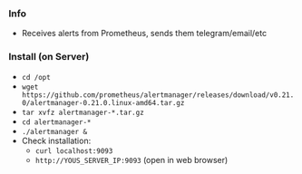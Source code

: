 ### Info
* Receives alerts from Prometheus, sends them telegram/email/etc

### Install (on Server)
* `cd /opt`
* `wget https://github.com/prometheus/alertmanager/releases/download/v0.21.0/alertmanager-0.21.0.linux-amd64.tar.gz`
* `tar xvfz alertmanager-*.tar.gz`
* `cd alertmanager-*`
* `./alertmanager &`
* Check installation:
    * `curl localhost:9093`
    * `http://YOUS_SERVER_IP:9093` (open in web browser)
